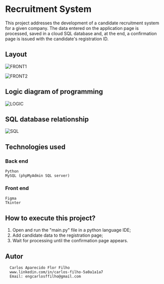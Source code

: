 # Recruitment System
This project addresses the development of a candidate recruitment system for a given company. The data entered on the application page is processed, saved in a cloud SQL database and, at the end, a confirmation page is issued with the candidate's registration ID.

## Layout
![FRONT1](https://github.com/CarlosFFilho/recruitment_system/blob/main/imagens/recruitment_page_example.png)

![FRONT2](https://github.com/CarlosFFilho/recruitment_system/blob/main/imagens/confirmation_page_example.png)

## Logic diagram of programming
![LOGIC](https://github.com/CarlosFFilho/recruitment_system/blob/main/imagens/logic_diagram_programming.png)

## SQL database relationship
![SQL](https://github.com/CarlosFFilho/recruitment_system/blob/main/imagens/sql_database_relationship.png)

## Technologies used
### Back end
    Python
    MySQL (phpMyAdmin SQL server)
    
### Front end
    Figma
    Tkinter

## How to execute this project?
  1. Open and run the "main.py" file in a python language IDE;
  2. Add candidate data to the registration page;
  3. Wait for processing until the confirmation page appears.

## Autor

      Carlos Aparecido Flor Filho
      www.linkedin.com/in/carlos-filho-5a0a1a1a7
      Email: engcarlosffilho@gmail.com
